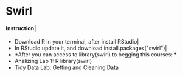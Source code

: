 # Swirl
#### Instruction|
- Download R in your terminal, after install RStudio| 
- In RStudio update it, and download install.packages("swirl")|
- *After you can access to library(swirl) to begging this courses: *
- Analizing Lab 1: R library(swirl)
- Tidy Data Lab: Getting and Cleaning Data
